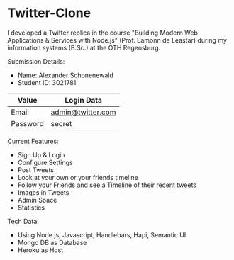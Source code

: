 # Twitter-Clone

I developed a Twitter replica in the course "Building Modern Web Applications & Services with Node.js" (Prof. Eamonn de Leastar) during my information systems (B.Sc.)  at the OTH Regensburg.

Submission Details:
- Name: Alexander Schonenewald
- Student ID: 3021781


| Value     	| Login Data   	          |
|---------------|-------------------------|
| Email          | admin@twitter.com	  |
| Password   	| secret		                |

Current Features:
- Sign Up & Login
- Configure Settings
- Post Tweets
- Look at your own or your friends timeline
- Follow your Friends and see a Timeline of their recent tweets
- Images in Tweets
- Admin Space
- Statistics


Tech Data:
- Using Node.js, Javascript, Handlebars, Hapi, Semantic UI
- Mongo DB as Database
- Heroku as Host
